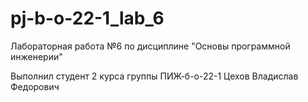 # pj-b-o-22-1_lab_6
Лабораторная работа №6 по дисциплине "Основы программной инженерии"


Выполнил студент 2 курса группы ПИЖ-б-о-22-1 Цехов Владислав Федорович
